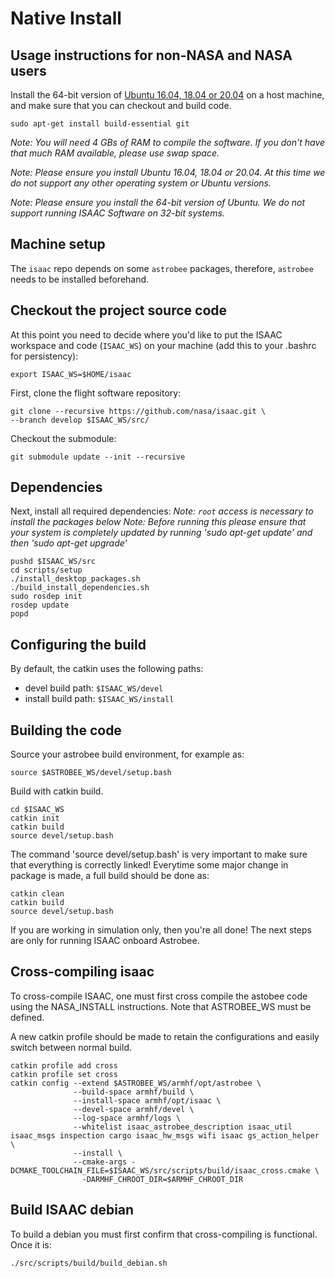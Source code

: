 Native Install
=====

Usage instructions for non-NASA and NASA users
---------

Install the 64-bit version of [Ubuntu 16.04, 18.04 or 20.04](http://releases.ubuntu.com/)
on a host machine, and make sure that you can checkout and build code.

    sudo apt-get install build-essential git

*Note: You will need 4 GBs of RAM to compile the software. If you don't have
that much RAM available, please use swap space.*

*Note: Please ensure you install Ubuntu 16.04, 18.04 or 20.04. At this time we do not support
any other operating system or Ubuntu versions.*

*Note: Please ensure you install the 64-bit version of Ubuntu. We do not
support running ISAAC Software on 32-bit systems.*

Machine setup
---------

The `isaac` repo depends on some `astrobee` packages, therefore, `astrobee` needs to be installed beforehand.

Checkout the project source code
---------

At this point you need to decide where you'd like to put the ISAAC workspace and code
(`ISAAC_WS`) on your machine (add this to your .bashrc for persistency):

    export ISAAC_WS=$HOME/isaac

First, clone the flight software repository:

    git clone --recursive https://github.com/nasa/isaac.git \
    --branch develop $ISAAC_WS/src/

Checkout the submodule:

    git submodule update --init --recursive


Dependencies
---------

Next, install all required dependencies:
*Note: `root` access is necessary to install the packages below*
*Note: Before running this please ensure that your system is completely updated
    by running 'sudo apt-get update' and then 'sudo apt-get upgrade'*

    pushd $ISAAC_WS/src
    cd scripts/setup
    ./install_desktop_packages.sh
    ./build_install_dependencies.sh
    sudo rosdep init
    rosdep update
    popd

Configuring the build
---------

By default, the catkin uses the following paths:
  - devel build path: `$ISAAC_WS/devel`
  - install build path: `$ISAAC_WS/install`

Building the code
---------
    
Source your astrobee build environment, for example as:

    source $ASTROBEE_WS/devel/setup.bash

Build with catkin build.

    cd $ISAAC_WS
    catkin init
    catkin build
    source devel/setup.bash

The command 'source devel/setup.bash' is very important to make sure that everything is correctly linked! Everytime some major change in package is made, a full build should be done as:

    catkin clean
    catkin build
    source devel/setup.bash

If you are working in simulation only, then you're all done!
The next steps are only for running ISAAC onboard Astrobee.

Cross-compiling isaac
---------


To cross-compile ISAAC, one must first cross compile the astobee code using the NASA_INSTALL instructions. Note that ASTROBEE_WS must be defined.

A new catkin profile should be made to retain the configurations and easily switch between normal build.
    
    catkin profile add cross
    catkin profile set cross
    catkin config --extend $ASTROBEE_WS/armhf/opt/astrobee \
                  --build-space armhf/build \
                  --install-space armhf/opt/isaac \
                  --devel-space armhf/devel \
                  --log-space armhf/logs \
                  --whitelist isaac_astrobee_description isaac_util isaac_msgs inspection cargo isaac_hw_msgs wifi isaac gs_action_helper \
                  --install \
                  --cmake-args -DCMAKE_TOOLCHAIN_FILE=$ISAAC_WS/src/scripts/build/isaac_cross.cmake \
                    -DARMHF_CHROOT_DIR=$ARMHF_CHROOT_DIR

Build ISAAC debian
---------

To build a debian you must first confirm that cross-compiling is functional. Once it is:

    ./src/scripts/build/build_debian.sh